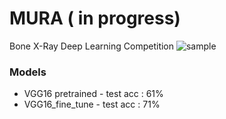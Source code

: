 # MURA ( in progress)
Bone X-Ray Deep Learning Competition
![sample](https://user-images.githubusercontent.com/21131348/45597995-f0441880-b9d4-11e8-9cb2-efbe08d0c351.png)

### Models 
* VGG16 pretrained - test acc : 61%
* VGG16_fine_tune - test acc : 71%
